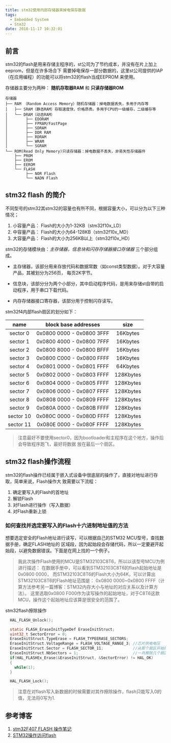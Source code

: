 ```yaml
---
title: stm32使用内部存储器来掉电保存数据
tags:
  - Embedded System
  - Stm32
date: 2018-11-17 10:32:01
---
```


## 前言

stm32的flash是用来存储主程序的，st公司为了节约成本，并没有在片上加上eeprom，但是在许多场合下
需要掉电保存一部分数据的，这里st公司提供的IAP（在应用编程）的功能可以将stm32的flash当成EEPROM
来使用。

<!--more-->

存储器主要分为两种： **随机存取器RAM** 和 **只读存储器ROM**

```
存储器
├── RAM （Random Access Memory）随机存储器：掉电数据丢失，多用于内存等
│   ├── SRAM（静态RAM）存取速度快，价格昂贵。多用于CPU的一级缓存，二级缓存等
│   └── DRAM（动态RAM）
│        ├── EDORAM
│        ├── FPRAM/FastPage
│        ├── SDRAM
│        ├── DDR RAM
│        ├── RDRAM
│        ├── WRAM
│        └── SGRAM
└── ROM(Read Only Memory)只读存储器：掉电数据不丢失，非易失性存储器件
    ├── PROM
    ├── EROM
    ├── EEROM
    └── FLASH
         ├── NOR Flash
         └── NADN Flash
```

## stm32 flash 的简介

不同型号的stm32其stm32的容量也有所不同，根据容量大小，可以分为以下三种情况；

1. 小容量产品： Flash的大小为1-32KB（stm32f10x_LD）
2. 中容量产品： Flash的大小为64-128KB（stm32f10x_MD）
3. 大容量产品： Flash的大小为256KB以上（stm32f10x_HD）

stm32的存储模块由：*主存储器，信息块和闪存存储器接口存储器* 三个部分组成。

* 主存储器，该部分用来存放代码和数据常数（如const类型数据）。对于大容量产品，其被划分为256页，
每页2K字节。

* 信息块，该部分分为两个小部分，其中启动程序代码，是用来存储st自带的启动程序，用于串口下载代码。

* 内存存储器接口寄存器，该部分用于控制闪存读写。

stm32f4内部flash扇区的划分如下：

| name | block base addresses | size |
|:-:|:-:|:-:|
| sector 0 | 0x0800 0000 - 0x0800 3FFF | 16Kbytes |
| sector 1 | 0x0800 4000 - 0x0800 7FFF | 16Kbytes |
| sector 2 | 0x0800 8000 - 0x0800 BFFF | 16Kbytes |
| sector 3 | 0x0800 C000 - 0x0800 FFFF | 16Kbytes |
| sector 4 | 0x0801 0000 - 0x0801 FFFF | 64Kbytes |
| sector 5 | 0x0802 0000 - 0x0803 FFFF | 128Kbytes |
| sector 6 | 0x0804 0000 - 0x0805 FFFF | 128Kbytes |
| sector 7 | 0x0806 0000 - 0x0807 FFFF | 128Kbytes |
| sector 8 | 0x0808 0000 - 0x0809 FFFF | 128Kbytes |
| sector 9 | 0x080A 0000 - 0x080B FFFF | 128Kbytes |
| sector 10 | 0x080C 0000 - 0x080D FFFF | 128Kbytes |
| sector 11 | 0x080E 0000 - 0x080F FFFF | 128Kbytes |

> 注意最好不要使用sector0，因为bootloader和主程序在这个地方，操作后会导致程序跑飞，最好将数据
放在最后一个扇区。

## stm32 flash操作流程

stm32的flash操作已经属于嵌入式设备中很底层的操作了，直接对地址进行存取，简单来说，Flash操作大
致需要以下流程：

1. 确定要写入的Flash的首地址
2. 解锁Flash
3. 对Flash进行操作（写入数据）
4. 对Flash重新上锁

### 如何查找并选定要写入的Flash十六进制地址值的方法

想要选定安全的Flash地址进行读写，可以根据自己的STM32 MCU型号，查找数据手册，确定FLASH地址的
区域段，因为起始段会存储代码，所以一定要避开起始段，以避免数据错误。下面是在网上找的一个例子。


>我此次操作Flash使用的MCU是STM32103C8T6，所以以该型号MCU为例进行描述：
在数据手册中，可以看到STM32103C8T6的flash起始地址是0x0800 0000，
而STM32103C8T6的Flash大小为64K，可以计算出STM32103C8T6的Flash地址范围是：
0x0800 0000~0x0800 FFFF（计算方法参考另一篇博客：STM32内存大小与地址的对应关系以及计算方法）。
这里选取0x0800 F000作为读写操作的起始地址，对于C8T6这款MCU，操作这个起始地址应该算是很安全的范围了。

stm32flash擦除操作
```c
  HAL_FLASH_Unlock();

  static FLASH_EraseInitTypeDef EraseInitStruct;
  uint32_t SectorError = 0;
  EraseInitStruct.TypeErase = FLASH_TYPEERASE_SECTORS;
  EraseInitStruct.VoltageRange = FLASH_VOLTAGE_RANGE_3; //芯片供电电压
  EraseInitStruct.Sector = FLASH_SECTOR_11;             //从那个扇区开始擦除
  EraseInitStruct.NbSectors = 1;                        //一共擦除几个扇区
  if(HAL_FLASHEx_Erase(&EraseInitStruct, &SectorError) != HAL_OK)
  {
    while(1);
  }

  HAL_FLASH_Lock();
```

> 注意在对flash写入新数据的时候需要对其作擦除操作，flash只能写入0的值，无法将0写为1.


## 参考博客

1. [stm32F407 FLASH 操作笔记](https://blog.csdn.net/xiaogu0322/article/details/78593423)
2. [STM32操作访问flash](https://blog.csdn.net/Ace_Shiyuan/article/details/78196648)
